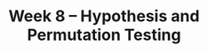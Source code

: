 ---
    title: Week 8 – Hypothesis and Permutation Testing
    weekNumber: 8
    days:
      - date: 2024-2-26
        events:
          "**LEC 19**{: .label .label-lecture } Hypothesis Testing":
            "[CIT 11.3](https://inferentialthinking.com/chapters/11/3/Decisions_and_Uncertainty.html)" 
          "<small><i><span style='display: inline-block; padding-left: 80px'><b>Keywords:</b> null and alternative hypotheses, test statistic, fair or unfair coin </span></i></small>":
          "**QUIZ 4**{: .label .label-quiz } Quiz 4 covers Lectures 13-17":
      - date: 2024-2-27
        events:
          
          "**LAB 5**{: .label .label-lab } **Variability and the Normal Distribution**":
      - date: 2024-2-28
        events:
          "**LEC 20**{: .label .label-lecture } Hypothesis Testing and Total Variation Distance":
            "[CIT 11.2](https://inferentialthinking.com/chapters/11/2/Multiple_Categories.html), [11.4](https://inferentialthinking.com/chapters/11/4/Error_Probabilities.html)" 
          "<small><i><span style='display: inline-block; padding-left: 80px'><b>Keywords:</b> fair or unfair coin, p-value, midterm exam scores, Alameda County jury, TVD </span></i></small>":
      - date: 2024-2-29
        events:
          
          "**HW 5**{: .label .label-hw } **The Normal Distribution and the Central Limit Theorem**":
      - date: 2024-3-1
        events:
          "**LEC 21**{: .label .label-lecture } TVD, Hypothesis Testing, and Permutation Testing":
            "[CIT 12.0-12.1](https://inferentialthinking.com/chapters/12/Comparing_Two_Samples.html)" 
          "<small><i><span style='display: inline-block; padding-left: 80px'><b>Keywords:</b> confidence intervals for hypothesis testing, body temperature, smoking and birth weight </span></i></small>":
          "**PRAC**{: .label .label-practice } [Extra Practice Session](http://practice.dsc10.com)":
      - date: 2024-3-2
        events:
          
          "**LAB 6**{: .label .label-lab } **Hypothesis Testing**":
---
